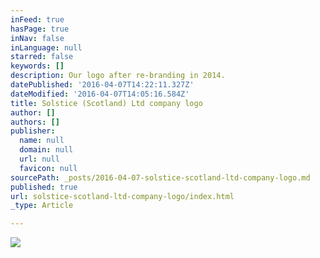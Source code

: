 ```yaml
---
inFeed: true
hasPage: true
inNav: false
inLanguage: null
starred: false
keywords: []
description: Our logo after re-branding in 2014.
datePublished: '2016-04-07T14:22:11.327Z'
dateModified: '2016-04-07T14:05:16.584Z'
title: Solstice (Scotland) Ltd company logo
author: []
authors: []
publisher:
  name: null
  domain: null
  url: null
  favicon: null
sourcePath: _posts/2016-04-07-solstice-scotland-ltd-company-logo.md
published: true
url: solstice-scotland-ltd-company-logo/index.html
_type: Article

---
```

![](https://the-grid-user-content.s3-us-west-2.amazonaws.com/6abea11a-e1b6-48f6-9be3-192a4c9eed10.jpg)